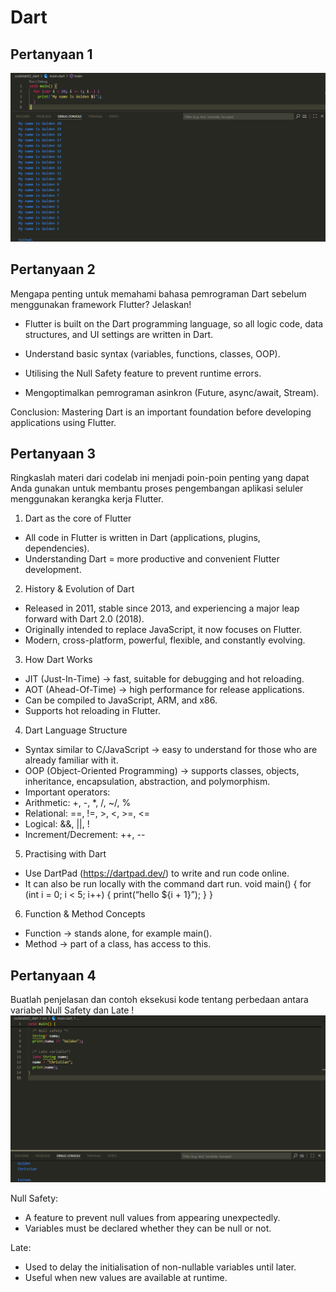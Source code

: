 # Dart
## Pertanyaan 1 
![img](img/main.png)

## Pertanyaan 2
Mengapa penting untuk memahami bahasa pemrograman Dart sebelum menggunakan framework Flutter? Jelaskan!

- Flutter is built on the Dart programming language, so all logic code, data structures, and UI settings are written in Dart.

- Understand basic syntax (variables, functions, classes, OOP).

- Utilising the Null Safety feature to prevent runtime errors.

- Mengoptimalkan pemrograman asinkron (Future, async/await, Stream).

Conclusion: Mastering Dart is an important foundation before developing applications using Flutter.

## Pertanyaan 3
Ringkaslah materi dari codelab ini menjadi poin-poin penting yang dapat Anda gunakan untuk membantu proses pengembangan aplikasi seluler menggunakan kerangka kerja Flutter.

1. Dart as the core of Flutter
- All code in Flutter is written in Dart (applications, plugins, dependencies).
- Understanding Dart = more productive and convenient Flutter development.

2. History & Evolution of Dart
- Released in 2011, stable since 2013, and experiencing a major leap forward with Dart 2.0 (2018).
- Originally intended to replace JavaScript, it now focuses on Flutter.
- Modern, cross-platform, powerful, flexible, and constantly evolving.

3. How Dart Works
- JIT (Just-In-Time) → fast, suitable for debugging and hot reloading.
- AOT (Ahead-Of-Time) → high performance for release applications.
- Can be compiled to JavaScript, ARM, and x86.
- Supports hot reloading in Flutter.

4. Dart Language Structure
- Syntax similar to C/JavaScript → easy to understand for those who are already familiar with it.
- OOP (Object-Oriented Programming) → supports classes, objects, inheritance, encapsulation, abstraction, and polymorphism.
- Important operators:
- Arithmetic: +, -, *, /, ~/, %
- Relational: ==, !=, >, <, >=, <=
- Logical: &&, ||, !
- Increment/Decrement: ++, --

5. Practising with Dart
- Use DartPad (https://dartpad.dev/)
 to write and run code online.
- It can also be run locally with the command dart run.
void main() {
  for (int i = 0; i < 5; i++) {
    print(“hello ${i + 1}”);
  }
}

6. Function & Method Concepts
- Function → stands alone, for example main().
- Method → part of a class, has access to this.

## Pertanyaan 4
Buatlah penjelasan dan contoh eksekusi kode tentang perbedaan antara variabel Null Safety dan Late !
![img](img/q4.png)

Null Safety: 
- A feature to prevent null values from appearing unexpectedly.
- Variables must be declared whether they can be null or not.

Late:
- Used to delay the initialisation of non-nullable variables until later.
- Useful when new values are available at runtime.
